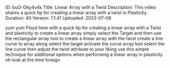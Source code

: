 ID: buO-Oky4v4s
Title: Linear Array with a Twist
Description: This video shares a quick tip for creating a linear array with a twist in Plasticity.
Duration: 40
Version: 1.1.41
Uploaded: 2023-07-06

yum yum
Floyd here with a quick tip for creating
a linear array with a Twist and
plasticity to create a linear array
simply select the Target and then use
the rectangular array tool to create a
linear array with the twist create a
line curve to array along select the
target activate the curve array tool
select the line curve then adjust the
twist attribute to your liking use this
simple technique for additional options
when performing a linear array in
plasticity oh look at the time
foreign
